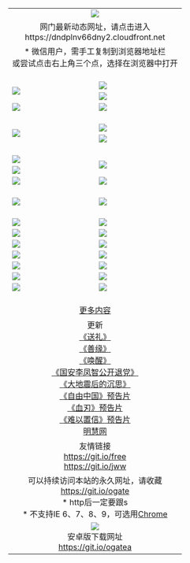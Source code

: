 ﻿<table>
  <tr></tr>
  <tr><td colspan=2 align=center><img src="https://cloud.githubusercontent.com/assets/11880933/13434984/f430fae2-e012-11e5-814f-c2df1e82b247.jpg" /></td></tr>
  <tr><td colspan=2 align=center>网门最新动态网址，请点击进入
<br>https://dndplnv66dny2.cloudfront.net
    </td>
  </tr>
  <tr>
    <td colspan=2 align=center>* 微信用户，需手工复制到浏览器地址栏<br>或尝试点击右上角三个点，选择在浏览器中打开
    <!--br>* IE6打开动态网址须在选项中勾选TLS 1.0--></td>
  </tr>
  <tr height="20">
  <tr>
    <td rowspan=2><a href="https://dndplnv66dny2.cloudfront.net/ogUP.aspx?name=11DKC.mp4&list=11DKC" target="_blank"><img src="https://dndplnv66dny2.cloudfront.net/Up/11DKC1.jpg" /></a></td> 
    <td><div><a href="https://dndplnv66dny2.cloudfront.net/ogUP.aspx?name=LRWS.mp4&list=LRWS" target="_blank"><img src="https://dndplnv66dny2.cloudfront.net/Up/LRWS.jpg" /></a></td>
   </tr>
  <tr>
    <td><a href="https://dndplnv66dny2.cloudfront.net/ogNiceVedio.aspx" target="_blank"><img src="https://dndplnv66dny2.cloudfront.net/Up/11TGKDY.jpg" /></a></td>
  </tr>
  <tr>
    <td><a href="https://dndplnv66dny2.cloudfront.net/ogUP.aspx?name=_EA/%CA%AE%C4%EA.mp4&count=http://odisk.org/Up/_EA/%CA%AE%C4%EA.mp4;http://odisk.org/Up/_EE/%CC%CE%B8%E7%D9%A9%B5%E7%D3%B0%A3%BA%CA%AE%C4%EA.mp4|2|%CA%AE%C4%EA|%D5%FD%C6%AC;%CC%CE%B8%E7%D9%A9%B5%E7%D3%B0" target="_blank"><img src="https://dndplnv66dny2.cloudfront.net/Up/_EA/%E5%8D%81%E5%B9%B4_135.jpg" /></a></td>
    <td><a href="https://dndplnv66dny2.cloudfront.net/ogUP.aspx?name=_EC%C9%FA%CB%C0%D3%EB%C2%D6%BB%D8.mp4&count=http://v.ifeng.com/documentary/discovery/201501/039bdca9-5c34-4796-b332-43b8f831efce.shtml;http://v.ifeng.com/documentary/society/201501/030cc825-2840-4536-a0b8-416c88375055.shtml;http://v.ifeng.com/documentary/society/201501/03a412f8-32ec-4e18-81ba-98acf64ec1ca.shtml;http://v.ifeng.com/documentary/society/201501/03c58012-8e01-456a-9097-615b3b24a709.shtml|4|%C9%FA%CB%C0%D3%EB%C2%D6%BB%D8" target="_blank"><img src="https://dndplnv66dny2.cloudfront.net/Up/_EC/%E7%94%9F%E6%AD%BB%E4%B8%8E%E8%BD%AE%E5%9B%9E_135.jpg" /></a></td>
  </tr>
  <tr height="20">
  <tr>
    <td rowspan=2><a href="https://dndplnv66dny2.cloudfront.net/ogUP.aspx?name=4EE/DJ.mp4&list=4EEDJ" target="_blank"><img src="https://dndplnv66dny2.cloudfront.net/Up/4EE/DJ140.jpg"/></a></td>
    <td><a href="https://dndplnv66dny2.cloudfront.net/ogUP.aspx?name=4EE/ZG.mp4&list=4EEZG" target="_blank"><img src="https://dndplnv66dny2.cloudfront.net/Up/4EE/ZG0.jpg"/></a></td>
    <!--td><a href="https://dndplnv66dny2.cloudfront.net/ogUP.aspx?name=4EE/QQ.mp4&list=4EEQQ" target="_blank"><img src="https://dndplnv66dny2.cloudfront.net/Up/4EE/QQ0.jpg"/></a></td>
    <td><a href="https://dndplnv66dny2.cloudfront.net/ogUP.aspx?name=4EE/HQ.mp4&list=4EEHQ" target="_blank"><img src="https://dndplnv66dny2.cloudfront.net/Up/4EE/HQ0.jpg"/></a></td-->
  </tr>
  <tr>
    <td><a href="https://dndplnv66dny2.cloudfront.net/onCO.aspx?list=XWPL&mode=m" target="_blank"><img src="https://dndplnv66dny2.cloudfront.net/Up/0WZTT.jpg" /></a></td> 
  </tr>
  <tr height="20">
  <tr>
    <td><a href="https://dndplnv66dny2.cloudfront.net/ogUP.aspx?name=JQR.mp4&count=2" target="_blank"><img src="https://dndplnv66dny2.cloudfront.net/Up/JQR.jpg" /></a></td>   
    <td rowspan=2><a href="https://dndplnv66dny2.cloudfront.net/ogUP.aspx?name=JP.mp4&count=9" target="_blank"><img src="https://dndplnv66dny2.cloudfront.net/Up/JP.jpg" /></td>
  </tr>
  <tr>
    <td><a href="https://dndplnv66dny2.cloudfront.net/ogUP.aspx?name=WH.mp4" target="_blank"><img src="https://dndplnv66dny2.cloudfront.net/Up/WH.jpg" /></a></td>
  </tr>
  <tr>
    <td><a href="https://dndplnv66dny2.cloudfront.net/ogUP.aspx?name=SSZJ.mp4&list=SSZJ" target="_blank"><img src="https://dndplnv66dny2.cloudfront.net/Up/SSZJ.jpg" /></a></td>
    <td><a href="https://dndplnv66dny2.cloudfront.net/ogUP.aspx?name=WLSH.mp4&count=2" target="_blank"><img src="https://dndplnv66dny2.cloudfront.net/Up/WLSH.jpg" /></a</td>
  </tr>
  <tr height="20">
  <tr>
    <td><a href="https://dndplnv66dny2.cloudfront.net/ogUP.aspx?name=ZY.mp4&count=2015|16" target="_blank"><img src="https://dndplnv66dny2.cloudfront.net/Up/ZY.jpg" /></a</td>
    <td><a href="https://dndplnv66dny2.cloudfront.net/ogUP.aspx?name=XTFY.mp4&count=B|2,A|24" target="_blank"><img src="https://dndplnv66dny2.cloudfront.net/Up/XTFY.jpg" /></a></td>
  </tr>
  <tr height="20">
  </tr>
  <!--tr>
    <td><a href="https://dndplnv66dny2.cloudfront.net/ogUP.aspx?name=4EE/GX.mp4&list=4EEGX" target="_blank"><img src="https://dndplnv66dny2.cloudfront.net/Up/4EE/GX0.jpg"/></a></td>
    <td><a href="https://dndplnv66dny2.cloudfront.net/ogUP.aspx?name=4EE/HD.mp4&list=4EEHD" target="_blank"><img src="https://dndplnv66dny2.cloudfront.net/Up/4EE/HD0.jpg"/></a></td>
  </tr>
  <tr>
    <td><a href="https://dndplnv66dny2.cloudfront.net/ogUP.aspx?name=4EE/TX.mp4&list=4EETX" target="_blank"><img src="https://dndplnv66dny2.cloudfront.net/Up/4EE/TX0.jpg"/></a></td>
    <td><a href="https://dndplnv66dny2.cloudfront.net/ogUP.aspx?name=4EE/WZ.mp4&list=4EEWZ" target="_blank"><img src="https://dndplnv66dny2.cloudfront.net/Up/4EE/WZ0.jpg"/></a></td>
  </tr-->
  <tr>
    <td><a href="https://dndplnv66dny2.cloudfront.net/onUP.aspx?name=https://d1ni6yqhqrtjo7.cloudfront.net/" target="_blank"><img src="https://dndplnv66dny2.cloudfront.net/Up/0DTW.jpg"/></a></td>
    <td><a href="https://dndplnv66dny2.cloudfront.net/onUP.aspx?name=https://d240ns8up8earz.cloudfront.net/acenter/" target="_blank"><img src="https://dndplnv66dny2.cloudfront.net/Up/0TDW.jpg" /></a></td>
  </tr>
  <tr>
    <td><a href="https://dndplnv66dny2.cloudfront.net/onUP.aspx?name=https://d4508d6vomz2p.cloudfront.net/gb/nsc413.htm" target="_blank"><img src="https://dndplnv66dny2.cloudfront.net/Up/0DJY.jpg" /></a></td>
    <td><a href="https://dndplnv66dny2.cloudfront.net/onUP.aspx?name=https://d4apjbhkuxer1.cloudfront.net/xtr/gb/prog204.html" target="_blank"><img src="https://dndplnv66dny2.cloudfront.net/Up/0XTR.jpg" /></a></td>
  </tr>
  <tr>
    <td><a href="https://dndplnv66dny2.cloudfront.net/onUP.aspx?name=https://d3aj00iefsmfgc.cloudfront.net/" target="_blank"><img src="https://dndplnv66dny2.cloudfront.net/Up/0MHW.jpg" /></a></td>
    <td><a href="https://dndplnv66dny2.cloudfront.net/onUP.aspx?name=https://d20wz7qt14x5d2.cloudfront.net/" target="_blank"><img src="https://dndplnv66dny2.cloudfront.net/Up/0ZJW.jpg" /></a></td>
  </tr>
  <tr>
    <td><a href="https://dndplnv66dny2.cloudfront.net/ogUP.aspx?name=0FG.zip" target="_blank"><img src="https://dndplnv66dny2.cloudfront.net/Up/0FG.jpg" /></a></td>
    <td><a href="https://dndplnv66dny2.cloudfront.net/ogUP.aspx?name=0FGA.apk" target="_blank"><img src="https://dndplnv66dny2.cloudfront.net/Up/0FGA.jpg" /></a></td>
  </tr>
  <tr>
    <td><a href="https://dndplnv66dny2.cloudfront.net/ogUP.aspx?name=0U.zip" target="_blank"><img src="https://dndplnv66dny2.cloudfront.net/Up/0U.jpg" /></a></td>
    <td><a href="https://dndplnv66dny2.cloudfront.net/ogUP.aspx?name=0UA.apk" target="_blank"><img src="https://dndplnv66dny2.cloudfront.net/Up/0UA.jpg" /></a></td>
  </tr>
  <tr>
    <td><a href="https://dndplnv66dny2.cloudfront.net/ogUP.aspx?name=0iPPOTV.zip" target="_blank"><img src="https://dndplnv66dny2.cloudfront.net/Up/0iPPOTV.jpg" /></a></td>
    <td><a href="https://dndplnv66dny2.cloudfront.net/ogUP.aspx?name=0iNTD.apk" target="_blank"><img src="https://dndplnv66dny2.cloudfront.net/Up/0iNTD.jpg" /></a></td>
  </tr>
  <!--tr>
    <td><a href="https://dndplnv66dny2.cloudfront.net/ogNice.aspx" target="_blank"><img src="https://dndplnv66dny2.cloudfront.net/Up/0WCYY.jpg" /></a></td>
    <td><a href="https://dndplnv66dny2.cloudfront.net/onCO.aspx?list=XWPL&mode=m" target="_blank"><img src="https://dndplnv66dny2.cloudfront.net/Up/0WZTT.jpg" /></a></td> 
  </tr-->
  <tr>
    <td><a href="https://dndplnv66dny2.cloudfront.net/ogDY.aspx" target="_blank"><img src="https://dndplnv66dny2.cloudfront.net/Up/0FK.jpg" /></a></td>
    <td><a href="https://dndplnv66dny2.cloudfront.net/ogST.aspx" target="_blank"><img src="https://dndplnv66dny2.cloudfront.net/Up/0ST.jpg" /></a></td> 
  </tr>
  <tr height="20">
  <tr>
    <td colspan=2 align=center><a href="https://dndplnv66dny2.cloudfront.net/ogNice.aspx">更多内容</a>
    </td>
  </tr>
  <tr>
    <td colspan=2 align=center>更新<br>
      <a href="https://dndplnv66dny2.cloudfront.net/ogUP.aspx?name=4ESL.mp4" target="_blank">《送礼》</a><br>
      <a href="https://dndplnv66dny2.cloudfront.net/ogUP.aspx?name=4ESY.mp4" target="_blank">《善缘》</a><br>
      <a href="https://dndplnv66dny2.cloudfront.net/ogUP.aspx?name=4EHX.mp4" target="_blank">《唤醒》</a><br>
      <a href="https://dndplnv66dny2.cloudfront.net/ogUP.aspx?name=4LFZ.mp4" target="_blank">《国安李凤智公开退党》</a><br>
      <a href="https://dndplnv66dny2.cloudfront.net/ogUP.aspx?name=4DDZHDCS.mp4" target="_blank">《大地震后的沉思》</a><br>
      <a href="https://dndplnv66dny2.cloudfront.net/ogUP.aspx?name=11ZYZG0.mp4" target="_blank">《自由中国》预告片</a><br>
      <a href="https://dndplnv66dny2.cloudfront.net/ogUP.aspx?name=11XR.mp4" target="_blank">《血刃》预告片</a><br>
      <a href="https://dndplnv66dny2.cloudfront.net/ogUP.aspx?name=11NYZX.mp4&count=2" target="_blank">《难以置信》预告片</a><br>
      <a href="https://dndplnv66dny2.cloudfront.net/onUP.aspx?name=https://www.minghui.org/" target="_blank">明慧网</a>
    </td>
  </tr>
  <tr>
    <td colspan=2 align=center>友情链接<br>
      <a href="https://git.io/free" target="_blank">https://git.io/free</a><br>
      <a href="https://git.io/jww" target="_blank">https://git.io/jww</a>
    </td>
  </tr>
  <tr>
    <td colspan=2 align=center>可以持续访问本站的永久网址，请收藏<br/><a href="https://git.io/ogate" target="_blank">https://git.io/ogate</a><br/>* http后一定要跟s<br/>* 不支持IE 6、7、8、9，可选用<a href="https://dndplnv66dny2.cloudfront.net/ogUP.aspx?name=0ChromePortable.zip">Chrome</a></td>
  </tr>
  <tr>
    <td colspan=2 align=center><a href="https://dndplnv66dny2.cloudfront.net/ogUP.aspx?name=0oGate.apk" target="_blank"><img src="https://cloud.githubusercontent.com/assets/11880933/13720399/75e143ee-e842-11e5-9f0a-1421f423c80f.jpg" /></a><br>安卓版下载网址<br><a href="https://git.io/ogatea">https://git.io/ogatea</a></td>
  </tr>
  <!--tr>
    <td colspan=2 align=center>可能失效的动态网址
    </td>
  </tr-->
</table>
